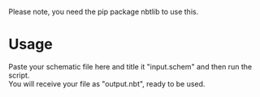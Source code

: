 Please note, you need the pip package nbtlib to use this.
# Usage
Paste your schematic file here and title it "input.schem" and then run the script.  
You will receive your file as "output.nbt", ready to be used.